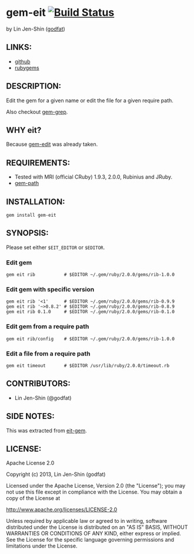 # gem-eit [![Build Status](https://secure.travis-ci.org/godfat/gem-eit.png?branch=master)](http://travis-ci.org/godfat/gem-eit)

by Lin Jen-Shin ([godfat](http://godfat.org))

## LINKS:

* [github](https://github.com/godfat/gem-eit)
* [rubygems](https://rubygems.org/gems/gem-eit)

## DESCRIPTION:

Edit the gem for a given name or edit the file for a given require path.

Also checkout [gem-grep][].

[gem-grep]: https://github.com/godfat/gem-grep

## WHY eit?

Because [gem-edit][] was already taken.

[gem-edit]: http://rubygems.org/gems/gem-edit

## REQUIREMENTS:

* Tested with MRI (official CRuby) 1.9.3, 2.0.0, Rubinius and JRuby.
* [gem-path](https://github.com/godfat/gem-path)

## INSTALLATION:

    gem install gem-eit

## SYNOPSIS:

Please set either `$EIT_EDITOR` or `$EDITOR`.

### Edit gem

    gem eit rib           # $EDITOR ~/.gem/ruby/2.0.0/gems/rib-1.0.0

### Edit gem with specific version

    gem eit rib '<1'      # $EDITOR ~/.gem/ruby/2.0.0/gems/rib-0.9.9
    gem eit rib '~>0.8.2' # $EDITOR ~/.gem/ruby/2.0.0/gems/rib-0.8.9
    gem eit rib 0.1.0     # $EDITOR ~/.gem/ruby/2.0.0/gems/rib-0.1.0

### Edit gem from a require path

    gem eit rib/config    # $EDITOR ~/.gem/ruby/2.0.0/gems/rib-1.0.0

### Edit a file from a require path

    gem eit timeout       # $EDITOR /usr/lib/ruby/2.0.0/timeout.rb

## CONTRIBUTORS:

* Lin Jen-Shin (@godfat)

## SIDE NOTES:

This was extracted from [eit-gem][].

[eit-gem]: https://github.com/godfat/dev-tool/blob/eaafad940ee3c274cccddf831e04216969223146/bin/eit-gem

## LICENSE:

Apache License 2.0

Copyright (c) 2013, Lin Jen-Shin (godfat)

Licensed under the Apache License, Version 2.0 (the "License");
you may not use this file except in compliance with the License.
You may obtain a copy of the License at

<http://www.apache.org/licenses/LICENSE-2.0>

Unless required by applicable law or agreed to in writing, software
distributed under the License is distributed on an "AS IS" BASIS,
WITHOUT WARRANTIES OR CONDITIONS OF ANY KIND, either express or implied.
See the License for the specific language governing permissions and
limitations under the License.
